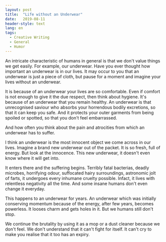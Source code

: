 ```yaml
---
layout: post
title:  "Life without an Underwear"
date:   2019-08-11
header-style: text
lang: en
tags:
  - Creative Writing
  - General
  - Humor
---
```

An intricate characteristic of humans in general is that we don't value things we get easily. For example, our underwear. Have you ever thought how important an underwear is in our lives. It may occur to you that an underwear is just a piece of cloth, but pause for a moment and imagine your lives without an underwear. 

It is because of an underwear your lives are so comfortable. Even if comfort is not enough to give it the due respect, then think about hygiene. It's because of an underwear that you remain healthy. An underwear is that unrecognised saviour who absorbs your horrendous bodily excretions, so that it can keep you safe. And it protects your outer garments from being spoiled or spotted, so that you don't feel embarrassed.

And how often you think about the pain and atrocities from which an underwear has to suffer. 

I think an underwear is the most innocent object we come across in our lives. Imagine a brand new underwear out of the packet. It is so fresh, full of energy. But look at the innocence. This new underwear, it doesn't even know where it will get into. 

It enters there and the suffering begins. Terribly fatal bacterias, deadly microbes, horrifying odour, suffocated hairy surroundings, astronomic jolt of farts, it undergoes every inhumane cruelty possible. Infact, it lives with relentless negativity all the time. And some insane humans don't even change it everyday.    

This happens to an underwear for years. An underwear which was initially conserving momentum because of the energy, after few years, becomes powerless. It looses charm and gets holes in it. But we humans still don't stop. 

We continue the brutality by using it as a mop or a dust cleaner because we don't feel. We don't understand that it can't fight for itself. It can't cry to make you realise that it too has an expiry.
